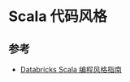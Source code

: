 # Scala 代码风格

## 参考

* [Databricks Scala 编程风格指南](https://github.com/databricks/scala-style-guide/blob/master/README-ZH.md)